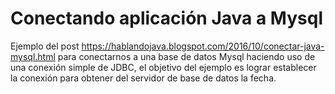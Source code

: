 # Conectando aplicación Java a Mysql
Ejemplo del post https://hablandojava.blogspot.com/2016/10/conectar-java-mysql.html para conectarnos a una base de datos Mysql haciendo uso de una conexión simple de JDBC, el objetivo del ejemplo es lograr establecer la conexión para obtener del servidor de base de datos la fecha.
